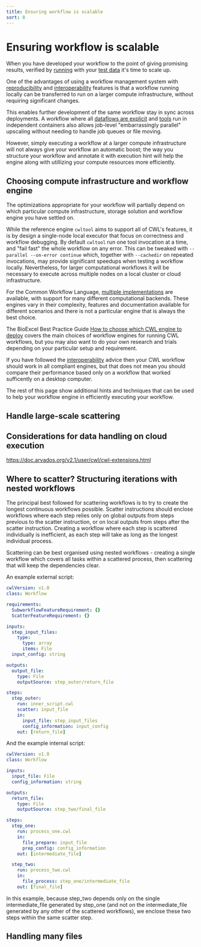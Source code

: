 ```yaml
---
title: Ensuring workflow is scalable
sort: 8
---
```


# Ensuring workflow is scalable

When you have developed your workflow to the point of giving
promising results, verified by [running](running.md) with 
your [test data](tests.md) it's time to scale up. 

One of the advantages of using a workflow management system
with [reproducibility](running.md) 
and [interoperability](interoperability.md) features is that a workflow running
locally can be transferred to run on a larger compute infrastructure,
without requiring significant changes.  

This enables further development of the same
workflow stay in sync across deployments.  A workflow
where all 
[dataflows are explicit](interoperability.md#avoiding-off-workflow-data-flows) 
and [tools](tools.md) run in independent containers 
also allows job-level "embarrassingly parallel" upscaling 
without needing to handle job queues or file moving.

However, simply executing a workflow at a larger compute
infrastructure will not always give your
workflow an automatic boost; the way you structure
your workflow and annotate it with execution hint will help
the engine along with utillizing your compute resources more 
efficiently.

## Choosing compute infrastructure and workflow engine

The optimizations appropriate for your workflow will partially
depend on  which particular compute infrastructure, storage solution
and workflow engine you have settled on.


While the reference engine `cwltool` aims to support all of CWL's features, 
it is by design a single-node local executor that focus on correctness and workflow 
debugging. By default `cwltool` run one tool invocation at a time, and "fail fast"
the whole workflow on any error. This can be tweaked with 
`--parallel --on-error continue` which, together with
`--cachedir` on repeated invocations, may provide significant speedups when 
testing a workflow locally. Nevertheless, for larger computational 
workflows it will be necessary to execute across multiple nodes 
on a local cluster or cloud infrastructure.

For the Common Workflow Language,
[multiple implementations](https://www.commonwl.org/#Implementations) are
available, with support for many different computational backends. 
These engines vary in their complexity, features and documentation
available for different scenarios and there is not a particular engine
that is always the best choice. 

The BioExcel Best Practice Guide 
[How to choose which CWL engine to deploy](https://docs.bioexcel.eu/cwl-engine-guide/)
covers the main choices of workflow engines for running CWL workflows, 
but you may also want to do your own research and trials 
depending on your particular setup and requirement.

If you have followed the [interoperability](interoperability.md) advice then
your CWL workflow should work in all compliant engines, but that does not
mean you should compare their performance based only on a workflow
that worked sufficently on a desktop computer.

The rest of this page show additional hints and techniques that 
can be used to help your workflow engine in efficiently 
executing your workflow.

## Handle large-scale scattering



## Considerations for data handling on cloud execution

<https://doc.arvados.org/v2.1/user/cwl/cwl-extensions.html>


## Where to scatter? Structuring iterations with nested workflows

The principal best followed for scattering workflows is to try to create the longest continuous workflows possible. Scatter instructions should enclose workflows where each step relies only on global outputs from steps previous to the scatter instruction, or on local outputs from steps after the scatter instruction. Creating a workflow where each step is scattered individually is inefficient, as each step will take as long as the longest individual process.

Scattering can be best organised using nested workflows - creating a single workflow which covers all tasks within a scattered process, then scattering that will keep the dependencies clear.

An example external script:
```yaml
cwlVersion: v1.0
class: Workflow

requirements:
  SubworkflowFeatureRequirement: {}
  ScatterFeatureRequirement: {}

inputs:
  step_input_files:
    type:
      type: array
      items: File
  input_config: string

outputs:
  output_file:
    type: File
    outputSource: step_outer/return_file

steps:
  step_outer:
    run: inner_script.cwl
    scatter: input_file
    in:
      input_file: step_input_files
      config_information: input_config
    out: [return_file]
```

And the example internal script:
```yaml
cwlVersion: v1.0
class: Workflow

inputs:
  input_file: File
  config_information: string

outputs:
  return_file:
    type: File
    outputSource: step_two/final_file

steps:
  step_one:
    run: process_one.cwl
    in:
      file_prepare: input_file
      prep_config: config_information
    out: [intermediate_file]

  step_two:
    run: process_two.cwl
    in:
      file_process: step_one/intermediate_file
    out: [final_file]

```
In this example, because step_two depends only on the single intermediate_file generated by step_one (and not on the intermediate_file generated by any other of the scattered workflows), we enclose these two steps within the same scatter step.

## Handling many files

